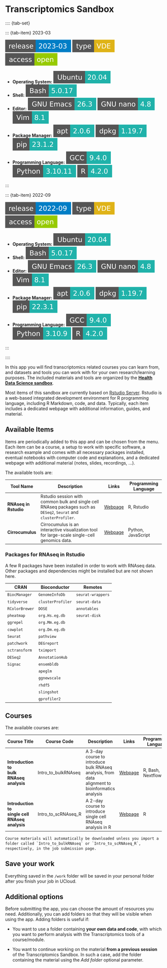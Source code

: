 # Transcriptomics Sandbox


:::: {tab-set}

::: {tab-item} 2023-03

[![](badges/release-2023-03-blue.svg)](https://cloud.sdu.dk/app/jobs/create?app=transcriptomics&version=2023.03)
![type](badges/type-VDE-yellow.svg)
![access](badges/access-open-green.svg)

* **Operating System:** ![](./badges/Ubuntu-20.04-lightseagreen.svg)
* **Shell:** ![](./badges/bash-5.0.17-lightseagreen.svg)
* **Editor:** ![](./badges/emacs-26.3-lightseagreen.svg) ![](./badges/nano-4.8-lightseagreen.svg) ![](./badges/vim-8.1-lightseagreen.svg)
* **Package Manager:** ![](./badges/apt-2.0.6-lightseagreen.svg) ![](./badges/dpkg-1.19.7-lightseagreen.svg) ![](./badges/pip-23.1.2-lightseagreen.svg)
* **Programming Language:** ![](./badges/GCC-9.4.0-lightseagreen.svg) ![](./badges/Python-3.10.11-lightseagreen.svg) ![](./badges/R-4.2.0-lightseagreen.svg)

:::

::: {tab-item} 2022-09

[![](badges/release-2022-09-blue.svg)](https://cloud.sdu.dk/app/jobs/create?app=transcriptomics&version=2022.09)
![type](badges/type-VDE-yellow.svg)
![access](badges/access-open-green.svg)

* **Operating System:** ![](./badges/Ubuntu-20.04-lightseagreen.svg)
* **Shell:** ![](./badges/bash-5.0.17-lightseagreen.svg)
* **Editor:** ![](./badges/emacs-26.3-lightseagreen.svg) ![](./badges/nano-4.8-lightseagreen.svg) ![](./badges/vim-8.1-lightseagreen.svg)
* **Package Manager:** ![](./badges/apt-2.0.6-lightseagreen.svg) ![](./badges/dpkg-1.19.7-lightseagreen.svg) ![](./badges/pip-22.3.1-lightseagreen.svg)
* **Programming Language:** ![](./badges/GCC-9.4.0-lightseagreen.svg) ![](./badges/Python-3.10.9-lightseagreen.svg) ![](./badges/R-4.2.0-lightseagreen.svg)

:::

::::

In this app you will find transcriptomics related courses you can learn from, and datasets and tools you can work with for your own research/learning purposes. The included materials and tools are organized by the **[Health Data Science sandbox](https://hds-sandbox.github.io)**.

Most items of this sandbox are currently based on [Rstudio Server](https://www.rstudio.com/). Rstudio is a web-based integrated development environment for R programming language, including R Markdown, code, and data. Typically, each item includes a dedicated webpage with additional information, guides, and material.

## Available Items

Items are periodically added to this app and can be chosen from the menu. Each item can be a course, a setup to work with specific software, a research example and comes with all necessary packages installed, eventual notebooks with computer code and explanations, and a dedicated webpage with additional material (notes, slides, recordings, ...).

The available tools are:

| **Tool Name** | **Description** | **Links**   | **Programming Language** |
| ------------- | --------------- | :---------: | ------------------------ |
| **RNAseq in <br/> Rstudio**  | <div style="text-align: left"> Rstudio session with common bulk and single cell RNAseq packages such as `DESeq2`, `Seurat` and `clusterProfiler`. </div> | [Webpage](https://posit.co/) | R, Rstudio |
| **Cirrocumulus**  | <div style="text-align: left"> Cirrocumulus is an interactive visualization tool for large-scale single-cell genomics data. </div> | [Webpage](https://cirrocumulus.readthedocs.io/en/latest/) | Python, JavaScript |

### Packages for RNAseq in Rstudio
A few R packages have been installed in order to work with RNAseq data. Other packages and dependencies might be installed but are not shown here.

| **CRAN**        | **Bioconductor**   | **Remotes**       |
| --------        | ----------------   | -----------       |
| `BiocManager`   | `GenomeInfoDb`     | `seurat-wrappers` |
| `tidyverse`     | `clusterProfiler`  | `seurat-data`     |
| `RColorBrewer`  | `DOSE`             | `annotables`      |
| `pheatmap`      | `org.Hs.eg.db`     | `seurat-disk`     |
| `ggrepel`       | `org.Mm.eg.db`     |                   |
| `cowplot`       | `org.Dm.eg.db`     |                   |
| `Seurat`        | `pathview`         |                   |
| `patchwork`     | `DEGreport`        |                   |
| `sctransform`   | `tximport`         |                   |
| `DESeq2`        | `AnnotationHub`    |                   |
| `Signac`        | `ensembldb`        |                   |
|                 | `apeglm`           |                   |
|                 | `ggnewscale`       |                   |
|                 | `rhdf5`            |                   |
|                 | `slingshot`        |                   |
|                 | `gprofiler2`       |                   |

## Courses

The available courses are:

| **Course Title**                         | **Course Code**     | **Description** | **Links** | **Programming Language** |
| ---------------------------------------- | ------------------- | --------------- | :-------: | ------------------------ |
| **Introduction to <br/> bulk RNAseq <br/> analysis** | Intro_to_bulkRNAseq |<div style="text-align: left"> A 3-day course to introduce bulk RNAseq analysis, from data alignment to bioinformatics analysis </div> | [Webpage](https://hds-sandbox.github.io/bulk_RNAseq_course/) | R, Bash, Nextflow |
| **Introduction to <br/>single cell RNAseq  <br/> analysis** | Intro_to_scRNAseq_R |<div style="text-align: left"> A 2-day course to introduce single cell RNAseq analysis in R </div> | [Webpage](https://hds-sandbox.github.io/scRNASeq_course/) | R |


``` {note}
Course materials will automatically be downloaded unless you import a folder called `Intro_to_bulkRNAseq` or `Intro_to_scRNAseq_R`, respectively, in the job submission page.
```

## Save your work

Everything saved in the `/work` folder will be saved in your personal folder after you finish your job in UCloud.

## Additional options

Before submitting the app, you can choose the amount of resources you need. Additionally, you can add folders so that they will be visible when using the app. Adding folders is useful if:

- You want to use a folder containing **your own data and code**, with which you want to perform analysis with the Transcriptomics tools of a course/module.

- You want to continue working on the material **from a previous session** of the Transcriptomics Sandbox. In such a case, add the folder containing the material using the *Add folder* optional parameter.
